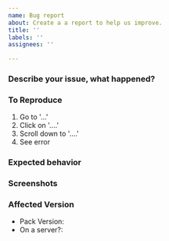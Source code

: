 ```yaml
---
name: Bug report
about: Create a a report to help us improve.
title: ''
labels: ''
assignees: ''

---
```


### Describe your issue, what happened?
<!-- A clear and concise description of what the bug is. Delete this before submitting. -->

### To Reproduce
<!-- Steps to reproduce the issue/error/crash, (can be edited): Delete this before submitting. -->
1. Go to '...'
2. Click on '....'
3. Scroll down to '....'
4. See error

### Expected behavior
<!-- A clear and concise description of what you expected to happen. Delete this before submitting. -->

### Screenshots
<!-- If applicable, add screenshots to help explain your problem. Delete this before submitting. -->


### Affected Version
<!-- (Do *not* use "latest"): Delete this before submitting. -->
- Pack Version: 
- On a server?:
